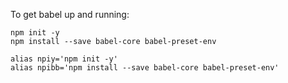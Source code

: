 
To get babel up and running:

```
npm init -y
npm install --save babel-core babel-preset-env
```

```
alias npiy='npm init -y'
alias npibb='npm install --save babel-core babel-preset-env'
```
